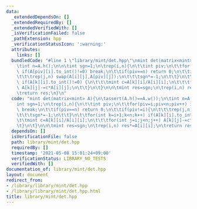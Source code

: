 ```yaml
---
data:
  _extendedDependsOn: []
  _extendedRequiredBy: []
  _extendedVerifiedWith: []
  _isVerificationFailed: false
  _pathExtension: hpp
  _verificationStatusIcon: ':warning:'
  attributes:
    links: []
  bundledCode: "#line 1 \"library/mint/det.hpp\"\nmint det(matrix<mint> A){\n\tassert(A.h()==A.w());\n\
    \tint n=A.h();\n\n\tint sgn=1;\n\trep(i,n){\n\t\tint piv;\n\t\tfor(piv=i;piv<n;piv++)\
    \ if(A[piv][i].to_int()!=0) break;\n\t\tif(piv==n) return 0;\n\t\tif(piv!=i){\n\
    \t\t\trep(j,n) swap(A[i][j],A[piv][j]);\n\t\t\tsgn*=-1;\n\t\t}\n\t\tfor(int k=i+1;k<n;k++)\
    \ if(A[k][i].to_int()!=0) {\n\t\t\tmint c=A[k][i]/A[i][i];\n\t\t\tfor(int j=i;j<n;j++)\
    \ A[k][j]-=c*A[i][j];\n\t\t}\n\t}\n\n\tmint res=sgn;\n\trep(i,n) res*=A[i][i];\n\
    \treturn res;\n}\n"
  code: "mint det(matrix<mint> A){\n\tassert(A.h()==A.w());\n\tint n=A.h();\n\n\t\
    int sgn=1;\n\trep(i,n){\n\t\tint piv;\n\t\tfor(piv=i;piv<n;piv++) if(A[piv][i].to_int()!=0)\
    \ break;\n\t\tif(piv==n) return 0;\n\t\tif(piv!=i){\n\t\t\trep(j,n) swap(A[i][j],A[piv][j]);\n\
    \t\t\tsgn*=-1;\n\t\t}\n\t\tfor(int k=i+1;k<n;k++) if(A[k][i].to_int()!=0) {\n\t\
    \t\tmint c=A[k][i]/A[i][i];\n\t\t\tfor(int j=i;j<n;j++) A[k][j]-=c*A[i][j];\n\t\
    \t}\n\t}\n\n\tmint res=sgn;\n\trep(i,n) res*=A[i][i];\n\treturn res;\n}\n"
  dependsOn: []
  isVerificationFile: false
  path: library/mint/det.hpp
  requiredBy: []
  timestamp: '2021-05-08 15:01:24+09:00'
  verificationStatus: LIBRARY_NO_TESTS
  verifiedWith: []
documentation_of: library/mint/det.hpp
layout: document
redirect_from:
- /library/library/mint/det.hpp
- /library/library/mint/det.hpp.html
title: library/mint/det.hpp
---
```

